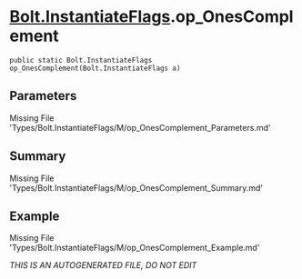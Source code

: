 # [Bolt.InstantiateFlags](Types/Bolt.InstantiateFlags.md).op_OnesComplement
`public static Bolt.InstantiateFlags op_OnesComplement(Bolt.InstantiateFlags a)`
## Parameters
Missing File 'Types/Bolt.InstantiateFlags/M/op_OnesComplement_Parameters.md'
## Summary
Missing File 'Types/Bolt.InstantiateFlags/M/op_OnesComplement_Summary.md'
## Example
Missing File 'Types/Bolt.InstantiateFlags/M/op_OnesComplement_Example.md'

*THIS IS AN AUTOGENERATED FILE, DO NOT EDIT*
